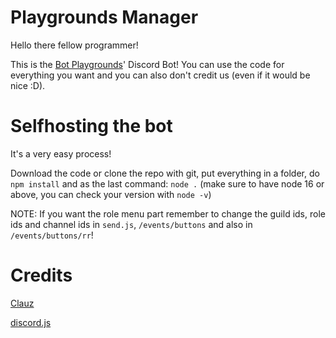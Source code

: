 # Playgrounds Manager
Hello there fellow programmer!

This is the [Bot Playgrounds](https://discord.gg/XrQ4DTJ39t)' Discord Bot! You can use the code for everything you want and you can also don't credit us (even if it would be nice :D).
# Selfhosting the bot
It's a very easy process!

Download the code or clone the repo with git, put everything in a folder, do `npm install` and as the last command: `node .` (make sure to have node 16 or above, you can check your version with `node -v`)

NOTE: If you want the role menu part remember to change the guild ids, role ids and channel ids in `send.js`, `/events/buttons` and also in `/events/buttons/rr`!
# Credits
[Clauz](https://discord.com/users/805500495283617853)

[discord.js](https://discord.js.org)
